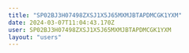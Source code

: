 ```yaml
---
title: "SP02BJ3H07498ZXSJ1X5J65MXMJBTAPDMCGK1YXM"
date: 2024-03-07T11:04:43.170Z
user: SP02BJ3H07498ZXSJ1X5J65MXMJBTAPDMCGK1YXM
layout: "users"
---
```

    
